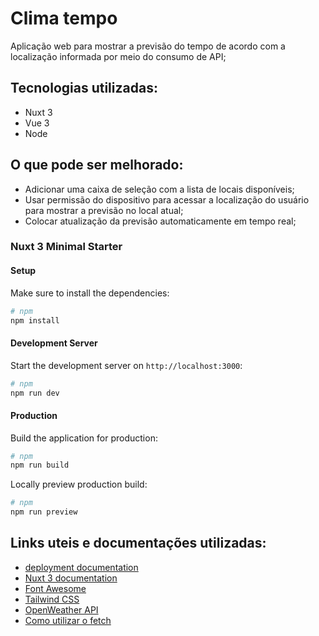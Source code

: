 # Clima tempo

Aplicação web para mostrar a previsão do tempo de acordo com a localização informada por meio do consumo de API;

## Tecnologias utilizadas:
- Nuxt 3
- Vue 3
- Node

## O que pode ser melhorado:
- Adicionar uma caixa de seleção com a lista de locais disponíveis;
- Usar permissão do dispositivo para acessar a localização do usuário para mostrar a previsão no local atual;
- Colocar atualização da previsão automaticamente em tempo real;

### Nuxt 3 Minimal Starter

#### Setup

Make sure to install the dependencies:

```bash
# npm
npm install
```

#### Development Server

Start the development server on `http://localhost:3000`:

```bash
# npm
npm run dev
```

#### Production

Build the application for production:

```bash
# npm
npm run build
```

Locally preview production build:

```bash
# npm
npm run preview
```

## Links uteis e documentações utilizadas:

- [deployment documentation](https://nuxt.com/docs/getting-started/deployment)
- [Nuxt 3 documentation](https://nuxt.com/docs/getting-started/introduction)
- [Font Awesome](https://docs.fontawesome.com/web/use-with/vue/use-with/#nuxt)
- [Tailwind CSS](https://tailwindcss.com/docs/guides/nuxtjs)
- [OpenWeather API](https://openweathermap.org/api)
- [Como utilizar o fetch](https://www.dio.me/articles/como-utilizar-o-metodo-fetch)